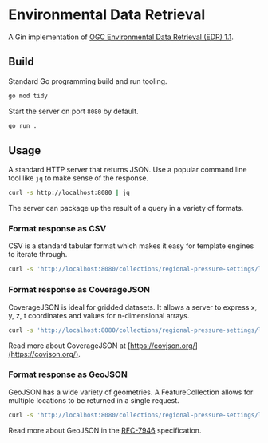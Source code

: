 # Environmental Data Retrieval

A Gin implementation of [OGC Environmental Data Retrieval (EDR) 1.1](https://docs.ogc.org/is/19-086r6/19-086r6.html).

## Build

Standard Go programming build and run tooling.

```sh
go mod tidy
```

Start the server on port `8080` by default.

```sh
go run .
```

## Usage

A standard HTTP server that returns JSON.
Use a popular command line tool like `jq` to make sense of the response.

```sh
curl -s http://localhost:8080 | jq
```

The server can package up the result of a query in a variety of formats.


### Format response as CSV

CSV is a standard tabular format which makes it easy for template engines to iterate through.

```sh
curl -s 'http://localhost:8080/collections/regional-pressure-settings/locations?f=CSV' | column -s, -t
```

### Format response as CoverageJSON

CoverageJSON is ideal for gridded datasets.
It allows a server to express x, y, z, t coordinates and values for n-dimensional arrays.

```sh
curl -s 'http://localhost:8080/collections/regional-pressure-settings/locations?f=CoverageJSON' | jq
```

Read more about CoverageJSON at [https://covjson.org/](https://covjson.org/).

### Format response as GeoJSON

GeoJSON has a wide variety of geometries.
A FeatureCollection allows for multiple locations to be returned in a single request.

```sh
curl -s 'http://localhost:8080/collections/regional-pressure-settings/locations?f=GeoJSON' | jq
```

Read more about GeoJSON in the [RFC-7946](https://datatracker.ietf.org/doc/html/rfc7946) specification.

